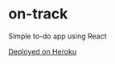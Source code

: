 # on-track

Simple to-do app using React

[Deployed on Heroku](https://on-track-planner.herokuapp.com/)